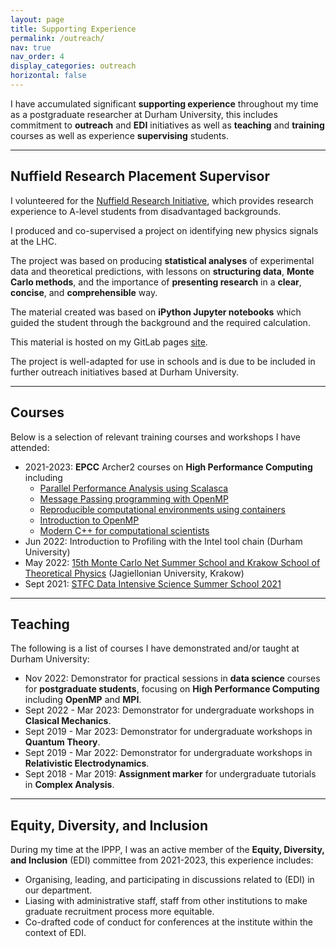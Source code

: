 ```yaml
---
layout: page
title: Supporting Experience
permalink: /outreach/
nav: true
nav_order: 4
display_categories: outreach
horizontal: false
---
```


I have accumulated significant **supporting experience** throughout my time as a postgraduate
researcher at Durham University, this includes commitment to **outreach** and **EDI**
initiatives as well as **teaching** and **training** courses as well as experience
**supervising** students.

---

## Nuffield Research Placement Supervisor

I volunteered for the [Nuffield Research Initiative](https://www.nuffieldresearchplacements.org/),
which provides research experience to A-level students from disadvantaged backgrounds.

I produced and co-supervised a project on identifying new physics signals at the LHC.

The project was based on producing **statistical analyses** of experimental data and
theoretical predictions, with lessons on **structuring data**, **Monte Carlo methods**,
and the importance of **presenting research** in a **clear**, **concise**, and
**comprehensible** way.

The material created was based on **iPython Jupyter notebooks** which guided the student through
the background and the required calculation.

This material is hosted on my GitLab pages [site](https://hitham2496.gitlab.io/he-pheno-nuffield/).

The project is well-adapted for use in schools and is due to be included in further outreach initiatives
based at Durham University.

---

## Courses

Below is a selection of relevant training courses and workshops I have attended:
- 2021-2023: **EPCC** Archer2 courses on **High Performance Computing** including
	- [Parallel Performance Analysis using Scalasca](https://www.archer2.ac.uk/training/courses/230822-scalasca/)
	- [Message Passing programming with OpenMP](https://www.archer2.ac.uk/training/courses/230222-mpi/)
	- [Reproducible computational environments using containers](https://www.archer2.ac.uk/training/courses/221207-containers/)
	- [Introduction to OpenMP](https://www.archer2.ac.uk/training/courses/220830-openmp/)
	- [Modern C++ for computational scientists](https://www.archer2.ac.uk/training/courses/210720-modern-c/)
- Jun 2022: Introduction to Profiling with the Intel tool chain (Durham University)
- May 2022: [15th Monte Carlo Net Summer School and Krakow School of Theoretical Physics](https://indico.cern.ch/event/1104027/registrations/78079/) (Jagiellonian University, Krakow)
- Sept 2021: [STFC Data Intensive Science Summer School 2021](https://www.durham.ac.uk/departments/academic/physics/about-us/events/stfc-data-intensive-science-summer-school-2021/)

___

## Teaching

The following is a list of courses I have demonstrated and/or taught at Durham University:
- Nov 2022: Demonstrator for practical sessions in **data science** courses for **postgraduate students**, focusing
  on **High Performance Computing** including **OpenMP** and **MPI**.
- Sept 2022 - Mar 2023: Demonstrator for undergraduate workshops in **Clasical Mechanics**.
- Sept 2019 - Mar 2023: Demonstrator for undergraduate workshops in **Quantum Theory**.
- Sept 2019 - Mar 2022: Demonstrator for undergraduate workshops in **Relativistic Electrodynamics**.
- Sept 2018 - Mar 2019: **Assignment marker** for undergraduate tutorials in **Complex Analysis**.

---

## Equity, Diversity, and Inclusion

During my time at the IPPP, I was an active member of the **Equity, Diversity, and Inclusion** (EDI) committee
from 2021-2023, this experience includes:
- Organising, leading, and participating in discussions related to (EDI) in our department.
- Liasing with administrative staff, staff from other institutions to make graduate recruitment process
more equitable.
- Co-drafted code of conduct for conferences at the institute within the context of EDI.
